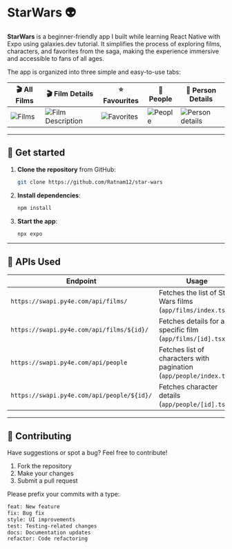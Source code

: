 # StarWars 👽

**StarWars** is a beginner-friendly app I built while learning React Native with Expo using galaxies.dev tutorial. It simplifies the process of exploring films, characters, and favorites from the saga, making the experience immersive and accessible to fans of all ages.

The app is organized into three simple and easy-to-use tabs:


|  🎬 All Films                                                                                                  | 🎬 Film Details                                                                                         |  ⭐ Favourites                                                                                                 | 👥 People                                                                                                  |  👤 Person Details                                                                                          |
|--------------------------------------------------------------------------------------------------------|-----------------------------------------------------------------------------------------------------------|-----------------------------------------------------------------------------------------------------------|---------------------------------------------------------------------------------------------------------|---------------------------------------------------------------------------------------------------------|
| ![Films](https://github.com/user-attachments/assets/751ebf88-6c32-455a-95c2-1fac1dd4492e)              | ![Film Description](https://github.com/user-attachments/assets/98f8fc7a-73b5-4a0f-b97d-8ca1014b5f4d)      | ![Favorites](https://github.com/user-attachments/assets/9db56268-840b-4e3f-8205-a2140cc8fce7)             | ![People](https://github.com/user-attachments/assets/c53a8b6e-41e3-4d8e-bf8a-76dc347755d0)             | ![Person details](https://github.com/user-attachments/assets/07071aee-0b34-46dd-8fe6-d28b41ef9619)      |


---

## 🚀 Get started

1. **Clone the repository** from GitHub:

   ```bash
   git clone https://github.com/Ratnam12/star-wars
   ```

2. **Install dependencies**:

   ```bash
   npm install
   ```

3. **Start the app**:

   ```bash
   npx expo
   ```

---

## 🔗 APIs Used

| Endpoint                                   | Usage                                                               |
| ------------------------------------------ | ------------------------------------------------------------------- |
| `https://swapi.py4e.com/api/films/`        | Fetches the list of Star Wars films (`app/films/index.tsx`)         |
| `https://swapi.py4e.com/api/films/${id}/`  | Fetches details for a specific film (`app/films/[id].tsx`)          |
| `https://swapi.py4e.com/api/people`        | Fetches list of characters with pagination (`app/people/index.tsx`) |
| `https://swapi.py4e.com/api/people/${id}/` | Fetches character details (`app/people/[id].tsx`)                   |

---

## 🤝 Contributing

Have suggestions or spot a bug? Feel free to contribute!

1. Fork the repository
2. Make your changes
3. Submit a pull request

Please prefix your commits with a type:

```bash
feat: New feature
fix: Bug fix
style: UI improvements
test: Testing-related changes
docs: Documentation updates
refactor: Code refactoring
```
